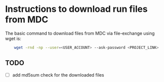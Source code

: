# Instructions to download run files from MDC

The basic command to download files from MDC via file-exchange using wget is:

```bash
    wget -rnd -np --user=<USER_ACCOUNT> --ask-password <PROJECT_LINK>
```

## TODO
- [ ] add md5sum check for the downloaded files